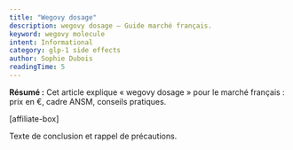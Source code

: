```yaml
---
title: "Wegovy dosage"
description: wegovy dosage — Guide marché français.
keyword: wegovy molecule
intent: Informational
category: glp-1 side effects
author: Sophie Dubois
readingTime: 5
---
```

**Résumé :** Cet article explique « wegovy dosage » pour le marché français : prix en €, cadre ANSM, conseils pratiques.


[affiliate-box]

Texte de conclusion et rappel de précautions.

























































